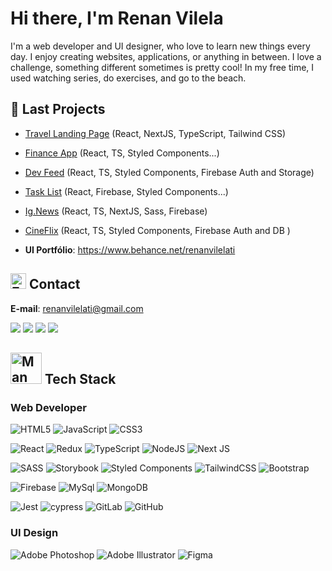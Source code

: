 # Hi there, I'm Renan Vilela
I'm a web developer and UI designer, who love to learn new things every day. I enjoy creating websites, applications, or anything in between. I love a challenge, something different sometimes is pretty cool! In my free time, I used watching series, do exercises, and go to the beach.

## 🚀 Last Projects
- [Travel Landing Page](https://github.com/renanvilelati/travel-landing-page) (React, NextJS, TypeScript, Tailwind CSS)
- [Finance App](https://github.com/renanvilelati/dt-money) (React, TS, Styled Components...)
- [Dev Feed](https://github.com/renanvilelati/feed-project) (React, TS, Styled Components, Firebase Auth and Storage)
- [Task List](https://github.com/renanvilelati/tasklist-db-and-login) (React, Firebase, Styled Components...)
- [Ig.News](https://github.com/renanvilelati/ignews) (React, TS, NextJS, Sass, Firebase)
- [CineFlix](https://github.com/renanvilelati/cineflix-project) (React, TS, Styled Components, Firebase Auth and DB )

- **UI Portfólio**: <a href="https://www.behance.net/renanvilelati" target="_blank">https://www.behance.net/renanvilelati</a>

## <img src="https://raw.githubusercontent.com/Tarikul-Islam-Anik/Animated-Fluent-Emojis/master/Emojis/Objects/Envelope%20with%20Arrow.png" alt="Envelope with Arrow" width="25" height="25" /> Contact

**E-mail**: renanvilelati@gmail.com

<a href="https://www.behance.net/renanvilelati"><img src="https://img.shields.io/badge/-renanvilelati-05122A?style=flat&logo=behance" /></a>
<a href="https://www.linkedin.com/in/renanvilelati/"><img src="https://img.shields.io/badge/-renanvilelati-05122A?style=flat&logo=linkedin" /></a>
<a href="https://discord.com/users/918274124168699974"><img src="https://img.shields.io/badge/-renanvilelati-05122A?style=flat&logo=discord" /></a>
<a href="https://www.linkedin.com/in/renanvilelati/"><img src="https://img.shields.io/badge/-55 21 999000129-05122A?style=flat&logo=whatsapp" /></a>

## <img src="https://raw.githubusercontent.com/Tarikul-Islam-Anik/Animated-Fluent-Emojis/master/Emojis/People%20with%20professions/Man%20Technologist%20Medium%20Skin%20Tone.png" alt="Man Technologist Medium Skin Tone" width="50" height="50" /> Tech Stack
### Web Developer
![HTML5](https://img.shields.io/badge/html5-%23E34F26.svg?style=for-the-badge&logo=html5&logoColor=white)
![JavaScript](https://img.shields.io/badge/javascript-%23323330.svg?style=for-the-badge&logo=javascript&logoColor=%23F7DF1E)
![CSS3](https://img.shields.io/badge/css3-%231572B6.svg?style=for-the-badge&logo=css3&logoColor=white)

![React](https://img.shields.io/badge/react-%2320232a.svg?style=for-the-badge&logo=react&logoColor=%2361DAFB)
![Redux](https://img.shields.io/badge/redux-%23593d88.svg?style=for-the-badge&logo=redux&logoColor=white)
![TypeScript](https://img.shields.io/badge/typescript-%23007ACC.svg?style=for-the-badge&logo=typescript&logoColor=white)
![NodeJS](https://img.shields.io/badge/node.js-6DA55F?style=for-the-badge&logo=node.js&logoColor=white)
![Next JS](https://img.shields.io/badge/Next-black?style=for-the-badge&logo=next.js&logoColor=white)

![SASS](https://img.shields.io/badge/SASS-hotpink.svg?style=for-the-badge&logo=SASS&logoColor=white)
![Storybook](https://img.shields.io/badge/-Storybook-FF4785?style=for-the-badge&logo=storybook&logoColor=white)
![Styled Components](https://img.shields.io/badge/styled--components-DB7093?style=for-the-badge&logo=styled-components&logoColor=white)
![TailwindCSS](https://img.shields.io/badge/tailwindcss-%2338B2AC.svg?style=for-the-badge&logo=tailwind-css&logoColor=white)
![Bootstrap](https://img.shields.io/badge/bootstrap-%23563D7C.svg?style=for-the-badge&logo=bootstrap&logoColor=white)

![Firebase](https://img.shields.io/badge/Firebase-039BE5?style=for-the-badge&logo=Firebase&logoColor=white)
![MySql](https://img.shields.io/badge/MySQL-00000F?style=for-the-badge&logo=mysql&logoColor=white)
![MongoDB](https://img.shields.io/badge/MongoDB-4EA94B?style=for-the-badge&logo=mongodb&logoColor=white)

![Jest](https://img.shields.io/badge/-jest-%23C21325?style=for-the-badge&logo=jest&logoColor=white)
![cypress](https://img.shields.io/badge/-cypress-%23E5E5E5?style=for-the-badge&logo=cypress&logoColor=058a5e)
![GitLab](https://img.shields.io/badge/gitlab-%23181717.svg?style=for-the-badge&logo=gitlab&logoColor=white)
	![GitHub](https://img.shields.io/badge/github-%23121011.svg?style=for-the-badge&logo=github&logoColor=white)

### UI Design
![Adobe Photoshop](https://img.shields.io/badge/adobe%20photoshop-%2331A8FF.svg?style=for-the-badge&logo=adobe%20photoshop&logoColor=white)
![Adobe Illustrator](https://img.shields.io/badge/adobe%20illustrator-%23FF9A00.svg?style=for-the-badge&logo=adobe%20illustrator&logoColor=white)
![Figma](https://img.shields.io/badge/figma-%23F24E1E.svg?style=for-the-badge&logo=figma&logoColor=white)


<!--
**renanvilelati/renanvilelati** is a ✨ _special_ ✨ repository because its `README.md` (this file) appears on your GitHub profile.

Here are some ideas to get you started:

- 🔭 I’m currently working on ...
- 🌱 I’m currently learning ...
- 👯 I’m looking to collaborate on ...
- 🤔 I’m looking for help with ...
- 💬 Ask me about ...
- 📫 How to reach me: ...
- 😄 Pronouns: ...
- ⚡ Fun fact: ...
-->
